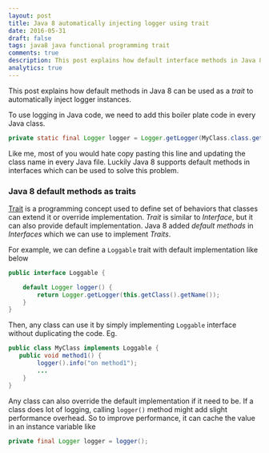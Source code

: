```yaml
---
layout: post
title: Java 8 automatically injecting logger using trait
date: 2016-05-31
draft: false
tags: java8 java functional programming trait
comments: true
description: This post explains how default interface methods in Java 8 can be as a trait automatically inject logger instances. 
analytics: true
---
```


This post explains how default methods in Java 8 can be used as a *trait* to automatically inject logger instances. 

To use logging in Java code, we need to add this boiler plate code in every Java class.

```java
private static final Logger logger = Logger.getLogger(MyClass.class.getName());
```

Like me, most of you would hate copy pasting this line and updating the class name in every Java file. Luckily Java 8 supports default methods in interfaces which can be used to solve this problem. 
<br>

### Java 8 default methods as traits

[Trait]( https://en.wikipedia.org/wiki/Trait_(computer_programming) ) is a programming concept used to define set of behaviors that classes can extend it or override implementation. *Trait* is similar to *Interface*, but it can also provide default implementation. Java 8 added *default methods* in *Interfaces* which we can use to implement *Traits*.

For example, we can define a `Loggable` trait with default implementation like below

```java
public interface Loggable {

    default Logger logger() {
        return Logger.getLogger(this.getClass().getName());
    }
}
```

Then, any class can use it by simply implementing `Loggable` interface without duplicating the code. Eg.

```java
public class MyClass implements Loggable {
   public void method1() {
        logger().info("on method1");
        ...
    }
}
```

Any class can also override the default implementation if it need to be. If a class does lot of logging, calling `logger()` method might add slight performance overhead. So to improve performance, it can cache the value in an instance variable like

```java
private final Logger logger = logger();
```





